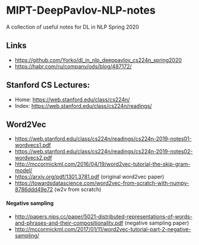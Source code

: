 # MIPT-DeepPavlov-NLP-notes
A collection of useful notes for DL in NLP Spring 2020
## Links
- https://github.com/Yorko/dl_in_nlp_deeppavlov_cs224n_spring2020
- https://habr.com/ru/company/ods/blog/487172/

## Stanford CS Lectures:
- Home:  https://web.stanford.edu/class/cs224n/
- Index: https://web.stanford.edu/class/cs224n/readings/

## Word2Vec
   - https://web.stanford.edu/class/cs224n/readings/cs224n-2019-notes01-wordvecs1.pdf
   - https://web.stanford.edu/class/cs224n/readings/cs224n-2019-notes02-wordvecs2.pdf
   - http://mccormickml.com/2016/04/19/word2vec-tutorial-the-skip-gram-model/
   - https://arxiv.org/pdf/1301.3781.pdf (original word2vec paper)
   - https://towardsdatascience.com/word2vec-from-scratch-with-numpy-8786ddd49e72 (w2v from scratch)
#### Negative sampling
   - http://papers.nips.cc/paper/5021-distributed-representations-of-words-and-phrases-and-their-compositionality.pdf (negative sampling paper)
   - http://mccormickml.com/2017/01/11/word2vec-tutorial-part-2-negative-sampling/ 
